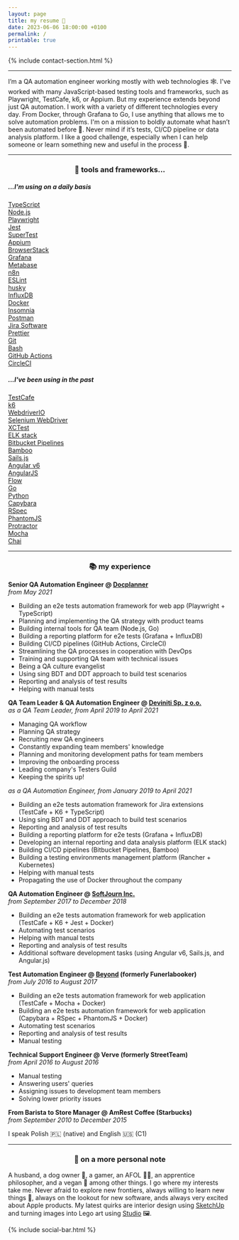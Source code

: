 ```yaml
---
layout: page
title: my resume 📃
date: 2023-06-06 18:00:00 +0100
permalink: /
printable: true
---
```


{% include contact-section.html %}

---

I’m a QA automation engineer working mostly with web technologies 🕸️. I've worked with many JavaScript-based testing tools and frameworks, such as Playwright, TestCafe, k6, or Appium. But my experience extends beyond just QA automation. I work with a variety of different technologies every day. From Docker, through Grafana to Go, I use anything that allows me to solve automation problems. I'm on a mission to boldly automate what hasn’t been automated before 🖖. Never mind if it’s tests, CI/CD pipeline or data analysis platform. I like a good challenge, especially when I can help someone or learn something new and useful in the process 🧠.

---

<center><h3>🧰 tools and frameworks...</h3></center>

<div class="flex-container">
  <div class="skills-container skills-pink">
    <h5>...I'm using on a daily basis</h5>
    <div class="flex-container">
        <a href="http://www.typescriptlang.org"><div class="skill">TypeScript</div></a>
        <a href="https://github.com/nodejs/node"><div class="skill">Node.js</div></a>
        <a href="https://github.com/microsoft/playwright"><div class="skill">Playwright</div></a>
        <a href="https://github.com/jestjs/jest"><div class="skill">Jest</div></a>
        <a href="https://github.com/ladjs/supertest"><div class="skill">SuperTest</div></a>
        <a href="https://github.com/appium/appium"><div class="skill">Appium</div></a>
        <a href="https://www.browserstack.com"><div class="skill">BrowserStack</div></a>
        <a href="https://github.com/grafana/grafana"><div class="skill">Grafana</div></a>
        <a href="https://www.metabase.com/"><div class="skill">Metabase</div></a>
        <a href="https://github.com/n8n-io/n8n"><div class="skill">n8n</div></a>
        <a href="https://github.com/eslint/eslint"><div class="skill">ESLint</div></a>
        <a href="https://github.com/typicode/husky"><div class="skill">husky</div></a>
        <a href="https://github.com/influxdata/influxdb"><div class="skill">InfluxDB</div></a>
        <a href="https://www.docker.com/products/docker-engine"><div class="skill">Docker</div></a>
        <a href="https://github.com/Kong/insomnia"><div class="skill">Insomnia</div></a>
        <a href="https://www.getpostman.com"><div class="skill">Postman</div></a>
        <a href="https://www.atlassian.com/software/jira"><div class="skill">Jira Software</div></a>
        <a href="https://github.com/prettier/prettier"><div class="skill">Prettier</div></a>
        <a href="https://git-scm.com"><div class="skill">Git</div></a>
        <a href="https://www.gnu.org/software/bash/"><div class="skill">Bash</div></a>
        <a href="https://github.com/features/actions"><div class="skill">GitHub Actions</div></a>
        <a href="https://circleci.com"><div class="skill">CircleCI</div></a>
    </div>
  </div>
  <div class="skills-container skills-green">
    <h5>...I've been using in the past</h5>
    <div class="flex-container">
        <a href="https://github.com/DevExpress/testcafe"><div class="skill">TestCafe</div></a>
        <a href="https://github.com/grafana/k6"><div class="skill">k6</div></a>
        <a href="https://github.com/webdriverio/webdriverio"><div class="skill">WebdriverIO</div></a>
        <a href="https://www.seleniumhq.org/projects/webdriver/"><div class="skill">Selenium WebDriver</div></a>
        <a href="https://developer.apple.com/documentation/xctest"><div class="skill">XCTest</div></a>
        <a href="https://www.elastic.co/what-is/elk-stack"><div class="skill">ELK stack</div></a>
        <a href="https://bitbucket.org/product/features/pipelines"><div class="skill">Bitbucket Pipelines</div></a>
        <a href="https://www.atlassian.com/software/bamboo"><div class="skill">Bamboo</div></a>
        <a href="https://github.com/balderdashy/sails"><div class="skill">Sails.js</div></a>
        <a href="https://github.com/angular/angular"><div class="skill">Angular v6</div></a>
        <a href="https://github.com/angular/angular.js"><div class="skill">AngularJS</div></a>
        <a href="https://github.com/facebook/flow"><div class="skill">Flow</div></a>
        <a href="https://go.dev/"><div class="skill">Go</div></a>
        <a href="https://www.python.org"><div class="skill">Python</div></a>
        <a href="https://github.com/teamcapybara/capybara"><div class="skill">Capybara</div></a>
        <a href="https://github.com/rspec/rspec"><div class="skill">RSpec</div></a>
        <a href="https://github.com/ariya/phantomjs"><div class="skill">PhantomJS</div></a>
        <a href="https://github.com/angular/protractor"><div class="skill">Protractor</div></a>
        <a href="https://github.com/mochajs/mocha"><div class="skill">Mocha</div></a>
        <a href="https://github.com/chaijs/chai"><div class="skill">Chai</div></a>
    </div>
  </div>
</div>

---

<center><h3>📚 my experience</h3></center>

**Senior QA Automation Engineer @ [Docplanner](https://www.docplanner.com)**  
_from May 2021_

- Building an e2e tests automation framework for web app (Playwright + TypeScript)
- Planning and implementing the QA strategy with product teams
- Building internal tools for QA team (Node.js, Go)
- Building a reporting platform for e2e tests (Grafana + InfluxDB)
- Building CI/CD pipelines (GitHub Actions, CircleCI)
- Streamlining the QA processes in cooperation with DevOps
- Training and supporting QA team with technical issues
- Being a QA culture evangelist
- Using sing BDT and DDT approach to build test scenarios
- Reporting and analysis of test results
- Helping with manual tests

**QA Team Leader & QA Automation Engineer @ [Deviniti Sp. z o.o.](https://deviniti.com)**  
_as a QA Team Leader, from April 2019 to April 2021_

- Managing QA workflow
- Planning QA strategy
- Recruiting new QA engineers
- Constantly expanding team members' knowledge
- Planning and monitoring development paths for team members
- Improving the onboarding process
- Leading company's Testers Guild
- Keeping the spirits up!

_as a QA Automation Engineer, from January 2019 to April 2021_

- Building an e2e tests automation framework for Jira extensions (TestCafe + K6 + TypeScript)
- Using sing BDT and DDT approach to build test scenarios
- Reporting and analysis of test results
- Building a reporting platform for e2e tests (Grafana + InfluxDB)
- Developing an internal reporting and data analysis platform (ELK stack)
- Building CI/CD pipelines (Bitbucket Pipelines, Bamboo)
- Building a testing environments management platform (Rancher + Kubernetes)
- Helping with manual tests
- Propagating the use of Docker throughout the company

**QA Automation Engineer @ [SoftJourn Inc.](https://softjourn.com)**  
_from September 2017 to December 2018_

- Building an e2e tests automation framework for web application (TestCafe + K6 + Jest + Docker)
- Automating test scenarios
- Helping with manual tests
- Reporting and analysis of test results
- Additional software development tasks (using Angular v6, Sails.js, and Angular.js)

**Test Automation Engineer @ [Beyond](https://beyond.life) (formerly Funerlabooker)**  
_from July 2016 to August 2017_

- Building an e2e tests automation framework for web application (TestCafe + Mocha + Docker)
- Building an e2e tests automation framework for web application (Capybara + RSpec + PhantomJS + Docker)
- Automating test scenarios
- Reporting and analysis of test results
- Manual testing

**Technical Support Engineer @ Verve (formerly StreetTeam)**  
_from April 2016 to August 2016_

- Manual testing
- Answering users' queries
- Assigning issues to development team members
- Solving lower priority issues

**From Barista to Store Manager @ AmRest Coffee (Starbucks)**  
_from September 2010 to December 2015_

I speak Polish 🇵🇱 (native) and English 🇺🇸 (C1)

---

<center><h3>🦄 on a more personal note</h3></center>

A husband, a dog owner 🐶, a gamer, an AFOL 👷‍♂️, an apprentice philosopher, and a vegan 🌱 among other things. I go where my interests take me. Never afraid to explore new frontiers, always willing to learn new things 🧠, always on the lookout for new software, ands always very excited about Apple products. My latest quirks are interior design using [SketchUp](https://app.sketchup.com/app?hl=en) and turning images into Lego art using [Studio](https://www.bricklink.com/v3/studio/download.page) 🖼️.

{% include social-bar.html %}
